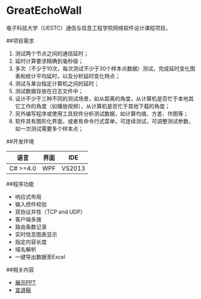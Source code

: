 # GreatEchoWall
电子科技大学（UESTC）通信与信息工程学院网络软件设计课程项目。

##项目需求

1.	测试两个节点之间的通信延时；
2.	延时计算要求精确到毫秒级；
3.	多次（不少于10次，每次测试不少于30个样本点数据）测试，完成延时变化图表和统计平均延时，以及分析延时变化特点；
4.	测试与某台指定计算机之间的延时；
5.	测试数据存放在日志文件中；
6.	设计不少于三种不同的测试场景，如从距离的角度，从计算机是否忙于本地其它工作的角度（如播放视频），从计算机是否忙于其他下载的角度；
7.	另外编写程序或使用工具软件分析测试数据，如计算均值、方差、作图等；
8.	软件具有图形化界面，或者有命令行式菜单，可连续测试，可调整测试参数，如一次测试需要多个样本点；

##开发环境

语言|界面|IDE
----|---|---
C# >=4.0|WPF|VS2013

##程序功能

+ 响应式布局
+ 输入控件校验
+ 双协议并性（TCP and UDP）
+ 客户端多拨
+ 路由条数记录
+ 实时信息图表显示
+ 指定内容长度
+ 域名解析
+ 一键导出数据至Excel

##相关内容

+ [展示PPT](./Documents/GEW_Embedded.pptx)
+ [宣讲稿](./Documents/GEW_Draft.dicx)

